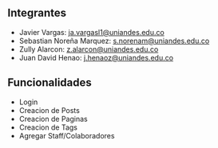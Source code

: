 ## Integrantes
- Javier Vargas: ja.vargasl1@uniandes.edu.co
- Sebastian Noreña Marquez: s.norenam@uniandes.edu.co
- Zully Alarcon: z.alarcon@uniandes.edu.co
- Juan David Henao: j.henaoz@uniandes.edu.co 

## Funcionalidades

- Login
- Creacion de Posts
- Creacion de Paginas
- Creacion de Tags
- Agregar Staff/Colaboradores
